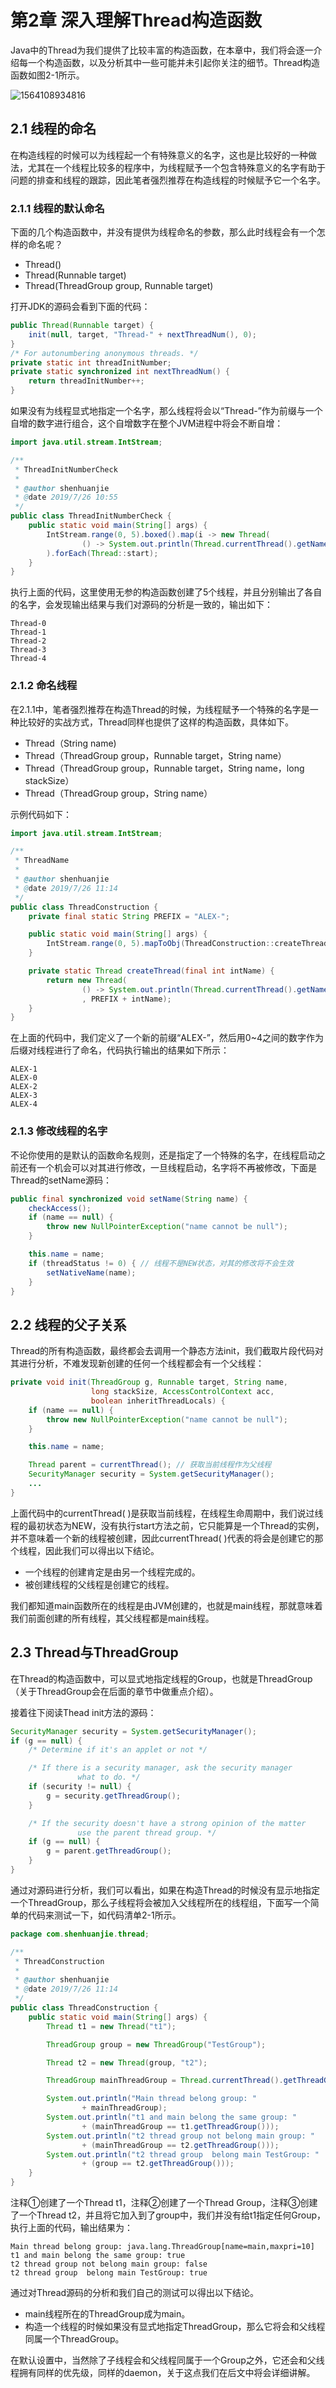 # 第2章 深入理解Thread构造函数

Java中的Thread为我们提供了比较丰富的构造函数，在本章中，我们将会逐一介绍每一个构造函数，以及分析其中一些可能并未引起你关注的细节。Thread构造函数如图2-1所示。

![1564108934816](assets/1564108934816.png)

## 2.1 线程的命名

在构造线程的时候可以为线程起一个有特殊意义的名字，这也是比较好的一种做法，尤其在一个线程比较多的程序中，为线程赋予一个包含特殊意义的名字有助于问题的排查和线程的跟踪，因此笔者强烈推荐在构造线程的时候赋予它一个名字。

### 2.1.1 线程的默认命名

下面的几个构造函数中，并没有提供为线程命名的参数，那么此时线程会有一个怎样的命名呢？

* Thread()
* Thread(Runnable target)
* Thread(ThreadGroup group, Runnable target)

打开JDK的源码会看到下面的代码：

```java
public Thread(Runnable target) {
    init(null, target, "Thread-" + nextThreadNum(), 0);
}
/* For autonumbering anonymous threads. */
private static int threadInitNumber;
private static synchronized int nextThreadNum() {
    return threadInitNumber++;
}	
```

如果没有为线程显式地指定一个名字，那么线程将会以“Thread-”作为前缀与一个自增的数字进行组合，这个自增数字在整个JVM进程中将会不断自增：

```java
import java.util.stream.IntStream;

/**
 * ThreadInitNumberCheck
 *
 * @author shenhuanjie
 * @date 2019/7/26 10:55
 */
public class ThreadInitNumberCheck {
    public static void main(String[] args) {
        IntStream.range(0, 5).boxed().map(i -> new Thread(
                () -> System.out.println(Thread.currentThread().getName()))
        ).forEach(Thread::start);
    }
}

```

执行上面的代码，这里使用无参的构造函数创建了5个线程，并且分别输出了各自的名字，会发现输出结果与我们对源码的分析是一致的，输出如下：

```
Thread-0
Thread-1
Thread-2
Thread-3
Thread-4
```

### 2.1.2 命名线程

在2.1.1中，笔者强烈推荐在构造Thread的时候，为线程赋予一个特殊的名字是一种比较好的实战方式，Thread同样也提供了这样的构造函数，具体如下。

* Thread（String name)
* Thread（ThreadGroup group，Runnable target，String name）
* Thread（ThreadGroup group，Runnable target，String name，long stackSize）
* Thread（ThreadGroup group，String name）

示例代码如下：

```java
import java.util.stream.IntStream;

/**
 * ThreadName
 *
 * @author shenhuanjie
 * @date 2019/7/26 11:14
 */
public class ThreadConstruction {
    private final static String PREFIX = "ALEX-";

    public static void main(String[] args) {
        IntStream.range(0, 5).mapToObj(ThreadConstruction::createThread).forEach(Thread::start);
    }

    private static Thread createThread(final int intName) {
        return new Thread(
                () -> System.out.println(Thread.currentThread().getName())
                , PREFIX + intName);
    }
}
```

在上面的代码中，我们定义了一个新的前缀“ALEX-”，然后用0~4之间的数字作为后缀对线程进行了命名，代码执行输出的结果如下所示：

```
ALEX-1
ALEX-0
ALEX-2
ALEX-3
ALEX-4
```

### 2.1.3 修改线程的名字

不论你使用的是默认的函数命名规则，还是指定了一个特殊的名字，在线程启动之前还有一个机会可以对其进行修改，一旦线程启动，名字将不再被修改，下面是Thread的setName源码：

```java
public final synchronized void setName(String name) {
    checkAccess();
    if (name == null) {
        throw new NullPointerException("name cannot be null");
    }

    this.name = name;
    if (threadStatus != 0) { // 线程不是NEW状态，对其的修改将不会生效
        setNativeName(name);
    }
}
```

## 2.2 线程的父子关系

Thread的所有构造函数，最终都会去调用一个静态方法init，我们截取片段代码对其进行分析，不难发现新创建的任何一个线程都会有一个父线程：

```java
private void init(ThreadGroup g, Runnable target, String name,
                  long stackSize, AccessControlContext acc,
                  boolean inheritThreadLocals) {
    if (name == null) {
        throw new NullPointerException("name cannot be null");
    }

    this.name = name;

    Thread parent = currentThread(); // 获取当前线程作为父线程
    SecurityManager security = System.getSecurityManager();
    ...
}
```

上面代码中的currentThread( )是获取当前线程，在线程生命周期中，我们说过线程的最初状态为NEW，没有执行start方法之前，它只能算是一个Thread的实例，并不意味着一个新的线程被创建，因此currentThread( )代表的将会是创建它的那个线程，因此我们可以得出以下结论。

* 一个线程的创建肯定是由另一个线程完成的。
* 被创建线程的父线程是创建它的线程。

我们都知道main函数所在的线程是由JVM创建的，也就是main线程，那就意味着我们前面创建的所有线程，其父线程都是main线程。

## 2.3 Thread与ThreadGroup

在Thread的构造函数中，可以显式地指定线程的Group，也就是ThreadGroup（关于ThreadGroup会在后面的章节中做重点介绍）。

接着往下阅读Thead init方法的源码：

```java
SecurityManager security = System.getSecurityManager();
if (g == null) {
    /* Determine if it's an applet or not */

    /* If there is a security manager, ask the security manager
               what to do. */
    if (security != null) {
        g = security.getThreadGroup();
    }

    /* If the security doesn't have a strong opinion of the matter
               use the parent thread group. */
    if (g == null) {
        g = parent.getThreadGroup();
    }
}
```

通过对源码进行分析，我们可以看出，如果在构造Thread的时候没有显示地指定一个ThreadGroup，那么子线程将会被加入父线程所在的线程组，下面写一个简单的代码来测试一下，如代码清单2-1所示。

```java
package com.shenhuanjie.thread;

/**
 * ThreadConstruction
 *
 * @author shenhuanjie
 * @date 2019/7/26 11:14
 */
public class ThreadConstruction {
    public static void main(String[] args) {
        Thread t1 = new Thread("t1");

        ThreadGroup group = new ThreadGroup("TestGroup");

        Thread t2 = new Thread(group, "t2");

        ThreadGroup mainThreadGroup = Thread.currentThread().getThreadGroup();

        System.out.println("Main thread belong group: "
                + mainThreadGroup);
        System.out.println("t1 and main belong the same group: "
                + (mainThreadGroup == t1.getThreadGroup()));
        System.out.println("t2 thread group not belong main group: "
                + (mainThreadGroup == t2.getThreadGroup()));
        System.out.println("t2 thread group  belong main TestGroup: "
                + (group == t2.getThreadGroup()));
    }
}

```

注释①创建了一个Thread t1，注释②创建了一个Thread Group，注释③创建了一个Thread t2，并且将它加入到了group中，我们并没有给t1指定任何Group，执行上面的代码，输出结果为：

```
Main thread belong group: java.lang.ThreadGroup[name=main,maxpri=10]
t1 and main belong the same group: true
t2 thread group not belong main group: false
t2 thread group  belong main TestGroup: true
```

通过对Thread源码的分析和我们自己的测试可以得出以下结论。

* main线程所在的ThreadGroup成为main。
* 构造一个线程的时候如果没有显式地指定ThreadGroup，那么它将会和父线程同属一个ThreadGroup。

在默认设置中，当然除了子线程会和父线程同属于一个Group之外，它还会和父线程拥有同样的优先级，同样的daemon，关于这点我们在后文中将会详细讲解。

